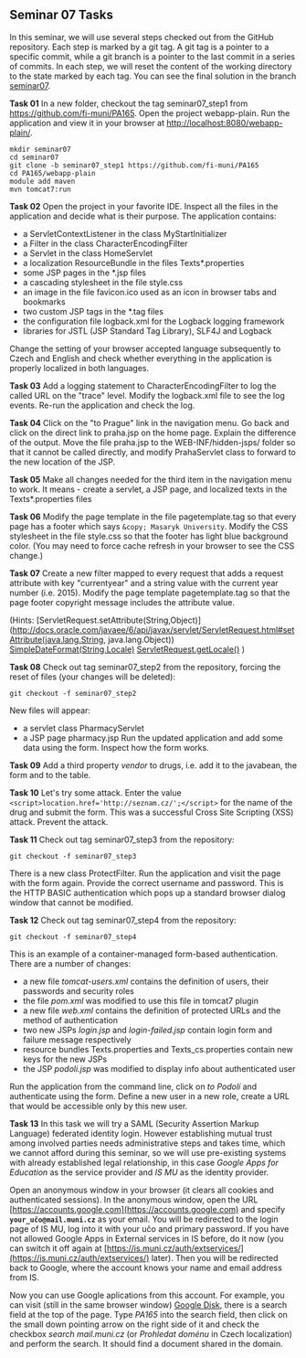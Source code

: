 ## Seminar 07 Tasks

In this seminar, we will use several steps checked out from the GitHub repository.
Each step is marked by a git tag. A git tag is a pointer to a specific commit, 
while a git branch is a pointer to the last commit in a series of commits. 
In each step, we will reset the content of the working directory to the state
marked by each tag. You can see the final solution in the branch [seminar07](https://github.com/fi-muni/PA165/tree/seminar07/webapp-plain).


**Task 01** In a new folder, checkout the tag seminar07_step1 from https://github.com/fi-muni/PA165. 
Open the project webapp-plain. Run the application and view it in your browser at [http://localhost:8080/webapp-plain/](http://localhost:8080/webapp-plain/).
```
mkdir seminar07
cd seminar07
git clone -b seminar07_step1 https://github.com/fi-muni/PA165
cd PA165/webapp-plain
module add maven
mvn tomcat7:run
```

**Task 02** Open the project in your favorite IDE. Inspect all the files in the application and decide what is their purpose. The application contains:
 * a ServletContextListener in the class MyStartInitializer
 * a Filter in the class CharacterEncodingFilter
 * a Servlet in the class HomeServlet
 * a localization ResourceBundle in the files Texts*.properties
 * some JSP pages in the *.jsp files
 * a cascading stylesheet in the file style.css
 * an image in the file favicon.ico used as an icon in browser tabs and bookmarks
 * two custom JSP tags in the *.tag files
 * the configuration file logback.xml for the Logback logging framework
 * libraries for JSTL (JSP Standard Tag Library), SLF4J and Logback 

Change the setting of your browser accepted language subsequently to Czech and English and check whether everything in the application is properly localized in both languages.

**Task 03** Add a logging statement to CharacterEncodingFilter to log the called URL on the "trace" level. Modify the logback.xml file to see the log events. Re-run the application and check the log.

**Task 04** Click on the "to Prague" link in the navigation menu. Go back and click on the direct link to praha.jsp on the home page. Explain the difference of the output. Move the file praha.jsp to the WEB-INF/hidden-jsps/ folder so that it cannot be called directly, and modify PrahaServlet class to forward to the new location of the JSP.

**Task 05**  Make all changes needed for the third item in the navigation menu to work. It means - create a servlet, a JSP page, and localized texts in the Texts*.properties files 

**Task 06** Modify the page template in the file pagetemplate.tag so that every page has a footer which says `&copy; Masaryk University`. Modify the CSS stylesheet in the file style.css so that the footer has light blue background color. (You may need to force cache refresh in your browser to see the CSS change.)

**Task 07** Create a new filter mapped to every request that adds a request attribute with key "currentyear" and a string value with the current year number (i.e. 2015). Modify the page template pagetemplate.tag so that the page footer copyright message includes the attribute value.

(Hints:
[ServletRequest.setAttribute(String,Object)](http://docs.oracle.com/javaee/6/api/javax/servlet/ServletRequest.html#setAttribute(java.lang.String, java.lang.Object))
[SimpleDateFormat(String,Locale)](http://docs.oracle.com/javase/8/docs/api/java/text/SimpleDateFormat.html#SimpleDateFormat-java.lang.String-java.util.Locale-)
[ServletRequest.getLocale()](http://docs.oracle.com/javaee/6/api/javax/servlet/ServletRequest.html#getLocale()) )

**Task 08** Check out tag seminar07_step2 from the repository, forcing the reset of files (your changes will be deleted):
```
git checkout -f seminar07_step2
```
New files will appear:
* a servlet class PharmacyServlet
* a JSP page pharmacy.jsp 
Run the updated application and add some data using the form. Inspect how the form works.

**Task 09**
Add a third property *vendor* to drugs, i.e. add it to the javabean, the form and to the table.
 
**Task 10** Let's try some attack. Enter the value 
`<script>location.href='http://seznam.cz/';</script>` 
for the name of the drug and submit the form. This was a successful Cross Site Scripting (XSS) attack. Prevent the attack.

**Task 11** Check out tag seminar07_step3 from the repository:
```
git checkout -f seminar07_step3
```
There is a new class ProtectFilter. Run the application and visit the page with the form again. Provide the correct username and password. This is the HTTP BASIC authentication which pops up a standard browser dialog window that cannot be modified. 

**Task 12** Check out tag seminar07_step4 from the repository:
```
git checkout -f seminar07_step4
```
This is an example of a container-managed form-based authentication. There are a number of changes:
 * a new file *tomcat-users.xml* contains the definition of users, their passwords and security roles
 * the file *pom.xml* was modified to use this file in tomcat7 plugin
 * a new file *web.xml* contains the definition of protected URLs and the method of authentication
 * two new JSPs *login.jsp* and *login-failed.jsp* contain login form and failure message respectively
 * resource bundles Texts.properties and Texts_cs.properties contain new keys for the new JSPs
 * the JSP *podoli.jsp* was modified to display info about authenticated user 

Run the application from the command line, click on *to Podolí* and authenticate using the form. 
Define a new user in a new role, create a URL that would be accessible only by this new user.

**Task 13** In this task we will try a SAML (Security Assertion Markup Language) federated identity login. However establishing mutual trust among involved parties needs administrative steps and takes time, which we cannot afford during this seminar, so we will use pre-existing systems with already established legal relationship, in this case *Google Apps for Education* as the service provider and *IS MU* as the identity provider.

Open an anonymous window in your browser (it clears all cookies and
authenticated sessions). In the anonymous window, open the URL
[https://accounts.google.com](https://accounts.google.com) and specify **`your_učo@mail.muni.cz`** as your email.
You will be redirected to the login page of IS MU, log into it with your
učo and primary password. If you have not allowed Google Apps in External
services in IS before, do it now (you can switch it off again at
[https://is.muni.cz/auth/extservices/](https://is.muni.cz/auth/extservices/)
later). Then you will be redirected back to Google, where the account knows your name and email address from IS.

Now you can use Google aplications from this account. For example, you can
visit (still in the same browser window) [Google Disk](https://drive.google.com/drive/my-drive), there is a search field at the
top of the page. Type *PA165* into the search field, then click on the small down pointing arrow on the right side of
it and check the checkbox *search mail.muni.cz* (or *Prohledat doménu* in Czech localization) and perform the search.
It should find a document shared in the domain.
